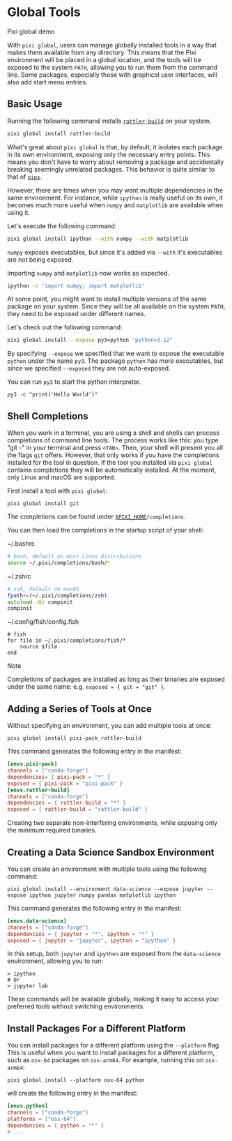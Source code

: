 # Global Tools

Pixi global demo

With `pixi global`, users can manage globally installed tools in a way that makes them available from any directory. This means that the Pixi environment will be placed in a global location, and the tools will be exposed to the system `PATH`, allowing you to run them from the command line. Some packages, especially those with graphical user interfaces, will also add start menu entries.

## Basic Usage

Running the following command installs [`rattler-build`](https://prefix-dev.github.io/rattler-build/latest/) on your system.

```bash
pixi global install rattler-build

```

What's great about `pixi global` is that, by default, it isolates each package in its own environment, exposing only the necessary entry points. This means you don't have to worry about removing a package and accidentally breaking seemingly unrelated packages. This behavior is quite similar to that of [`pipx`](https://pipx.pypa.io/latest/installation/).

However, there are times when you may want multiple dependencies in the same environment. For instance, while `ipython` is really useful on its own, it becomes much more useful when `numpy` and `matplotlib` are available when using it.

Let's execute the following command:

```bash
pixi global install ipython --with numpy --with matplotlib

```

`numpy` exposes executables, but since it's added via `--with` it's executables are not being exposed.

Importing `numpy` and `matplotlib` now works as expected.

```bash
ipython -c 'import numpy; import matplotlib'

```

At some point, you might want to install multiple versions of the same package on your system. Since they will be all available on the system `PATH`, they need to be exposed under different names.

Let's check out the following command:

```bash
pixi global install --expose py3=python "python=3.12"

```

By specifying `--expose` we specified that we want to expose the executable `python` under the name `py3`. The package `python` has more executables, but since we specified `--exposed` they are not auto-exposed.

You can run `py3` to start the python interpreter.

```shell
py3 -c "print('Hello World')"

```

## Shell Completions

When you work in a terminal, you are using a shell and shells can process completions of command line tools. The process works like this: you type "git -" in your terminal and press `<TAB>`. Then, your shell will present you all the flags `git` offers. However, that only works if you have the completions installed for the tool in question. If the tool you installed via `pixi global` contains completions they will be automatically installed. At the moment, only Linux and macOS are supported.

First install a tool with `pixi global`:

```shell
pixi global install git

```

The completions can be found under [`$PIXI_HOME`](../../reference/environment_variables/)`/completions`.

You can then load the completions in the startup script of your shell:

~/.bashrc

```bash
# bash, default on most Linux distributions
source ~/.pixi/completions/bash/*

```

~/.zshrc

```zsh
# zsh, default on macOS
fpath+=(~/.pixi/completions/zsh)
autoload -Uz compinit
compinit

```

~/.config/fish/config.fish

```fish
# fish
for file in ~/.pixi/completions/fish/*
    source $file
end

```

Note

Completions of packages are installed as long as their binaries are exposed under the same name: e.g. `exposed = { git = "git" }`.

## Adding a Series of Tools at Once

Without specifying an environment, you can add multiple tools at once:

```shell
pixi global install pixi-pack rattler-build

```

This command generates the following entry in the manifest:

```toml
[envs.pixi-pack]
channels = ["conda-forge"]
dependencies= { pixi-pack = "*" }
exposed = { pixi-pack = "pixi-pack" }
[envs.rattler-build]
channels = ["conda-forge"]
dependencies = { rattler-build = "*" }
exposed = { rattler-build = "rattler-build" }

```

Creating two separate non-interfering environments, while exposing only the minimum required binaries.

## Creating a Data Science Sandbox Environment

You can create an environment with multiple tools using the following command:

```shell
pixi global install --environment data-science --expose jupyter --expose ipython jupyter numpy pandas matplotlib ipython

```

This command generates the following entry in the manifest:

```toml
[envs.data-science]
channels = ["conda-forge"]
dependencies = { jupyter = "*", ipython = "*" }
exposed = { jupyter = "jupyter", ipython = "ipython" }

```

In this setup, both `jupyter` and `ipython` are exposed from the `data-science` environment, allowing you to run:

```shell
> ipython
# Or
> jupyter lab

```

These commands will be available globally, making it easy to access your preferred tools without switching environments.

## Install Packages For a Different Platform

You can install packages for a different platform using the `--platform` flag. This is useful when you want to install packages for a different platform, such as `osx-64` packages on `osx-arm64`. For example, running this on `osx-arm64`:

```shell
pixi global install --platform osx-64 python

```

will create the following entry in the manifest:

```toml
[envs.python]
channels = ["conda-forge"]
platforms = ["osx-64"]
dependencies = { python = "*" }
# ...

```
